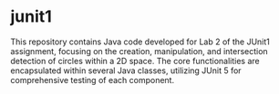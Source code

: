 # junit1
This repository contains Java code developed for Lab 2 of the JUnit1 assignment, focusing on the creation, manipulation, and intersection detection of circles within a 2D space. The core functionalities are encapsulated within several Java classes, utilizing JUnit 5 for comprehensive testing of each component.
